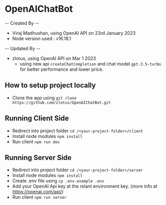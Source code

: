 # OpenAIChatBot

-- Created By --

- Viraj Madhushan, using OpenAI API on 23rd January 2023
- Node version used : v16.18.1

-- Updated By --

- zlotus, using OpenAI API on Mar 1 2023
  - using new api `createChatCompletion` and chat model `gpt-3.5-turbo` for better performance and lower price.

## How to setup project locally

- Clone the app using `git clone https://github.com/zlotus/OpenAIChatBot.git`

## Running Client Side

- Redirect into project folder `cd /<your-project-folder>/client`
- Install node modules `npm install`
- Run client `npm run dev`

## Running Server Side

- Redirect into project folder `cd /<your-project-folder>/server`
- Install node modules `npm install`
- Create .env file using `cp .env.example .env`
- Add your OpenAI Api key at the relant environment key. (more info at https://openai.com/api/)
- Run client `npm run server`
